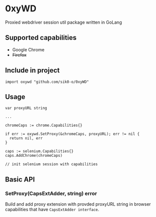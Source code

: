 # 0xyWD
Proxied webdriver session util package written in GoLang

## Supported capabilities
- Google Chrome
- ~~Firefox~~

## Include in project
`import oxywd "github.com/sik0-o/0xyWD"`

## Usage
```
var proxyURL string

...

chromeCaps := chrome.Capabilities{}

if err := oxywd.SetProxy(&chromeCaps, proxyURL); err != nil {
  return nil, err
}

caps := selenium.Capabilities{}
caps.AddChrome(chromeCaps)

// init selenium session with capabilities
```

## Basic API
### SetProxy(CapsExtAdder, string) error 
Build and add proxy extension with provded proxyURL string in browser capabilities that have `CapsExtAdder interface`.
